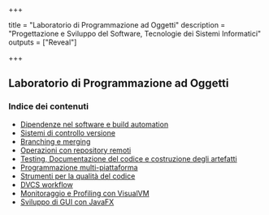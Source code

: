 
+++

title = "Laboratorio di Programmazione ad Oggetti"
description = "Progettazione e Sviluppo del Software, Tecnologie dei Sistemi Informatici"
outputs = ["Reveal"]

+++

## Laboratorio di Programmazione ad Oggetti

### Indice dei contenuti

* [Dipendenze nel software e build automation](build-systems-basics/)
* [Sistemi di controllo versione](dvcs-basics/)
* [Branching e merging](dvcs-branching/)
* [Operazioni con repository remoti](dvcs-remote/)
* [Testing, Documentazione del codice e costruzione degli artefatti](junit-jar-javadoc/)
* [Programmazione multi-piattaforma](multiplatform/)
* [Strumenti per la qualità del codice](code-quality-tools/)
* [DVCS workflow](dvcs-workflow/)
* [Monitoraggio e Profiling con VisualVM](profiling-with-visualvm/)
* [Sviluppo di GUI con JavaFX](javafx/)

